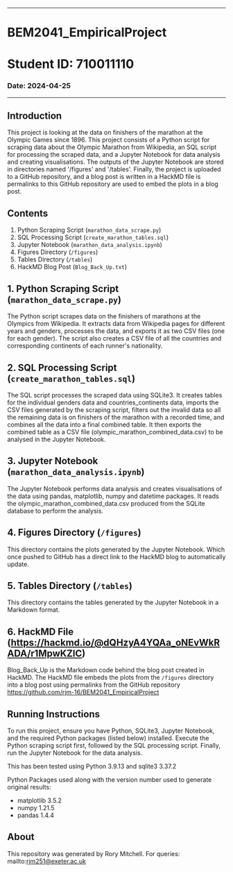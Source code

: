 --------------------------------------------------------------------------------
# BEM2041_EmpiricalProject
# Student ID: 710011110
### Date: 2024-04-25
--------------------------------------------------------------------------------
## Introduction

This project is looking at the data on finishers of the marathon at the Olympic Games since 1896.
This project consists of a Python script for scraping data about the Olympic Marathon from Wikipedia, an SQL script for processing the scraped data, and a Jupyter Notebook for data analysis and creating visualisations. 
The outputs of the Jupyter Notebook are stored in directories named '/figures' and '/tables'. 
Finally, the project is uploaded to a GitHub repository, and a blog post is written in a HackMD file is permalinks to this GitHub repository are used to embed the plots in a blog post.


## Contents

1. Python Scraping Script (`marathon_data_scrape.py`)
2. SQL Processing Script (`create_marathon_tables.sql`)
3. Jupyter Notebook (`marathon_data_analysis.ipynb`)
4. Figures Directory (`/figures`)
5. Tables Directory (`/tables`)
6. HackMD Blog Post (`Blog_Back_Up.txt`)

## 1. Python Scraping Script (`marathon_data_scrape.py`)

The Python script scrapes data on the finishers of marathons at the Olympics from Wikipedia. It extracts data from Wikipedia pages for different years and genders, processes the data, and exports it as two CSV files (one for each gender). The script also creates a CSV file of all the countries and corresponding continents of each runner's nationality.

## 2. SQL Processing Script (`create_marathon_tables.sql`)

The SQL script processes the scraped data using SQLite3. It creates tables for the individual genders data and countries_continents data, imports the CSV files generated by the scraping script, filters out the invalid data so all the remaining data is on finishers of the marathon with a recorded time, and combines all the data into a final combined table. It then exports the combined table as a CSV file (olympic_marathon_combined_data.csv) to be analysed in the Jupyter Notebook.

## 3. Jupyter Notebook (`marathon_data_analysis.ipynb`)

The Jupyter Notebook performs data analysis and creates visualisations of the data using pandas, matplotlib, numpy and datetime packages. It reads the olympic_marathon_combined_data.csv produced from the SQLite database to perform the analysis.

## 4. Figures Directory (`/figures`)

This directory contains the plots generated by the Jupyter Notebook. Which once pushed to GitHub has a direct link to the HackMD blog to automatically update.

## 5. Tables Directory (`/tables`)

This directory contains the tables generated by the Jupyter Notebook in a Markdown format.

## 6. HackMD File (https://hackmd.io/@dQHzyA4YQAa_oNEvWkRADA/r1MpwKZlC)

Blog_Back_Up is the Markdown code behind the blog post created in HackMD. The HackMD file embeds the plots from the `/figures` directory into a blog post using permalinks from the GitHub repository https://github.com/rjm-16/BEM2041_EmpiricalProject


## Running Instructions
To run this project, ensure you have Python, SQLite3, Jupyter Notebook, and the required Python packages (listed below) installed. Execute the Python scraping script first, followed by the SQL processing script. Finally, run the Jupyter Notebook for the data analysis.

This has been tested using Python 3.9.13 and sqlite3 3.37.2

Python Packages used along with the version number used to generate original results:
- matplotlib 3.5.2
- numpy 1.21.5
- pandas 1.4.4

## About

This repository was generated by Rory Mitchell.
For queries: mailto:rjm251@exeter.ac.uk

